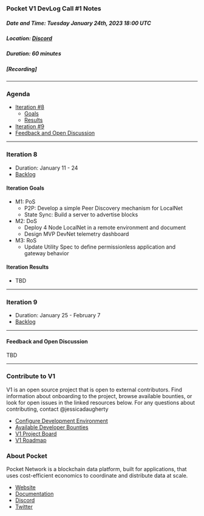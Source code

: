 ### Pocket V1 DevLog Call #1 Notes <!-- omit in toc -->

##### Date and Time: Tuesday January 24th, 2023 18:00 UTC
##### Location: [Discord](https://discord.gg/pokt)
##### Duration: 60 minutes
##### [Recording]

-----------------------------

### Agenda <!-- omit in toc -->

- [Iteration #8](#iteration-8)
   - [Goals](#iteration-goals)
   - [Results](#iteration-results)
- [Iteration #9](#iteration-9)
- [Feedback and Open Discussion](#feedback-and-open-discussion)

-----------------------------

### Iteration 8

- Duration: January 11 - 24
- [Backlog](https://github.com/orgs/pokt-network/projects/142/views/52?filterQuery=is%3Aclosed+iteration%3A%22Iteration+8%22)

#### Iteration Goals
- M1: PoS
   - P2P: Develop a simple Peer Discovery mechanism for LocalNet
   - State Sync: Build a server to advertise blocks
- M2: DoS
   - Deploy 4 Node LocalNet in a remote environment and document
   - Design MVP DevNet telemetry dashboard
- M3: RoS
   - Update Utility Spec to define permissionless application and gateway behavior

#### Iteration Results

- TBD

-----------------------------

### Iteration 9

- Duration: January 25 - February 7
- [Backlog](https://github.com/orgs/pokt-network/projects/142/views/41?filterQuery=is%3Aopen+iteration%3A%22Iteration+9%22)

-----------------------------

#### Feedback and Open Discussion

TBD

-----------------------------

### Contribute to V1

V1 is an open source project that is open to external contributors. Find information about onboarding to the project, browse available bounties, or look for open issues in the linked resources below. For any questions about contributing, contact @jessicadaugherty

- [Configure Development Environment](https://github.com/pokt-network/pocket/blob/main/docs/development/README.md)
- [Available Developer Bounties](https://app.dework.xyz/pokt-network/v1-protocol)
- [V1 Project Board](https://github.com/orgs/pokt-network/projects/142/views/12)
- [V1 Roadmap](https://github.com/pokt-network/pocket/blob/main/docs/roadmap/README.md#m1-pocket-pos-proof-of-stake)

### About Pocket

Pocket Network is a blockchain data platform, built for applications, that uses cost-efficient economics to coordinate and distribute data at scale.

- [Website](https://pokt.network)
- [Documentation](https://docs.pokt.network)
- [Discord](https://discord.gg/pokt)
- [Twitter](https://twitter.com/POKTnetwork)


